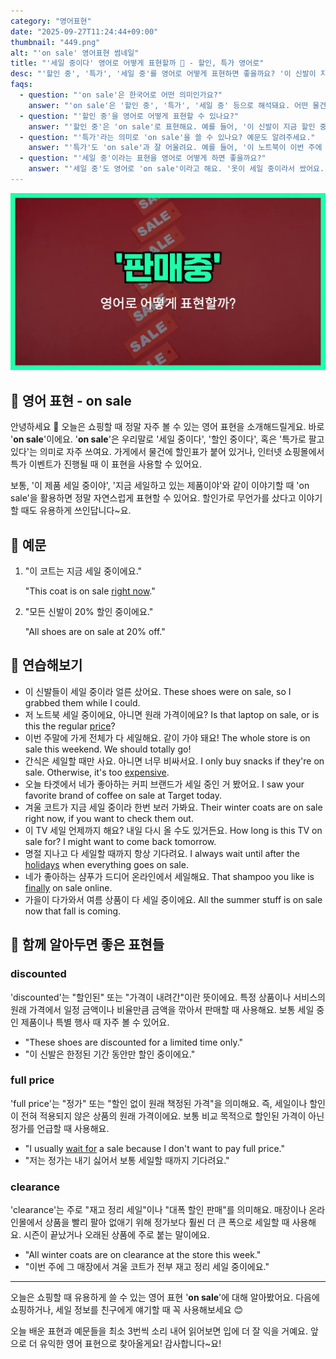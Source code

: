 ```yaml
---
category: "영어표현"
date: "2025-09-27T11:24:44+09:00"
thumbnail: "449.png"
alt: "'on sale' 영어표현 썸네일"
title: "'세일 중이다' 영어로 어떻게 표현할까 🛒 - 할인, 특가 영어로"
desc: "'할인 중', '특가', '세일 중'를 영어로 어떻게 표현하면 좋을까요? '이 신발이 지금 할인 중이에요.', '옷이 세일 중이라서 쌌어요.' 등을 영어로 표현하는 법을 배워봅시다. 다양한 예문을 통해서 연습하고 본인의 표현으로 만들어 보세요."
faqs:
  - question: "'on sale'은 한국어로 어떤 의미인가요?"
    answer: "'on sale'은 '할인 중', '특가', '세일 중' 등으로 해석돼요. 어떤 물건이 평소 가격보다 싸게 팔리고 있을 때 써요."
  - question: "'할인 중'을 영어로 어떻게 표현할 수 있나요?"
    answer: "'할인 중'은 'on sale'로 표현해요. 예를 들어, '이 신발이 지금 할인 중이에요.'는 'These shoes are on sale right now.'라고 말해요."
  - question: "'특가'라는 의미로 'on sale'을 쓸 수 있나요? 예문도 알려주세요."
    answer: "'특가'도 'on sale'과 잘 어울려요. 예를 들어, '이 노트북이 이번 주에 특가예요.'는 'This laptop is on sale this week.'라고 해요."
  - question: "'세일 중'이라는 표현을 영어로 어떻게 하면 좋을까요?"
    answer: "'세일 중'도 영어로 'on sale'이라고 해요. '옷이 세일 중이라서 쌌어요.'는 'The clothes were on sale, so they were cheap.'라고 말해요."
---
```


!['on sale' 영어표현](./449.png)

## 🌟 영어 표현 - on sale

안녕하세요 👋 오늘은 쇼핑할 때 정말 자주 볼 수 있는 영어 표현을 소개해드릴게요. 바로 '**on sale**'이에요. '**on sale**'은 우리말로 '세일 중이다', '할인 중이다', 혹은 '특가로 팔고 있다'는 의미로 자주 쓰여요. 가게에서 물건에 할인표가 붙어 있거나, 인터넷 쇼핑몰에서 특가 이벤트가 진행될 때 이 표현을 사용할 수 있어요.

보통, '이 제품 세일 중이야', '지금 세일하고 있는 제품이야'와 같이 이야기할 때 'on sale'을 활용하면 정말 자연스럽게 표현할 수 있어요. 할인가로 무언가를 샀다고 이야기할 때도 유용하게 쓰인답니다~요.

## 📖 예문

1. "이 코트는 지금 세일 중이에요."

   "This coat is on sale [right now](/blog/in-english/525.right-now/)."

2. "모든 신발이 20% 할인 중이에요."

   "All shoes are on sale at 20% off."

## 💬 연습해보기

<ul data-interactive-list>

  <li data-interactive-item>
    <span data-toggler>이 신발들이 세일 중이라 얼른 샀어요.</span>
    <span data-answer>These shoes were on sale, so I grabbed them while I could.</span>
  </li>

  <li data-interactive-item>
    <span data-toggler>저 노트북 세일 중이에요, 아니면 원래 가격이에요?</span>
    <span data-answer>Is that laptop on sale, or is this the regular <a href="/blog/in-english/640.price/">price</a>?</span>
  </li>

  <li data-interactive-item>
    <span data-toggler>이번 주말에 가게 전체가 다 세일해요. 같이 가야 돼요!</span>
    <span data-answer>The whole store is on sale this weekend. We should totally go!</span>
  </li>

  <li data-interactive-item>
    <span data-toggler>간식은 세일할 때만 사요. 아니면 너무 비싸서요.</span>
    <span data-answer>I only buy snacks if they're on sale. Otherwise, it's too <a href="/blog/in-english/317.expensive/">expensive</a>.</span>
  </li>

  <li data-interactive-item>
    <span data-toggler>오늘 타겟에서 네가 좋아하는 커피 브랜드가 세일 중인 거 봤어요.</span>
    <span data-answer>I saw your favorite brand of coffee on sale at Target today.</span>
  </li>

  <li data-interactive-item>
    <span data-toggler>겨울 코트가 지금 세일 중이라 한번 보러 가봐요.</span>
    <span data-answer>Their winter coats are on sale right now, if you want to check them out.</span>
  </li>

  <li data-interactive-item>
    <span data-toggler>이 TV 세일 언제까지 해요? 내일 다시 올 수도 있거든요.</span>
    <span data-answer>How long is this TV on sale for? I might want to come back tomorrow.</span>
  </li>

  <li data-interactive-item>
    <span data-toggler>명절 지나고 다 세일할 때까지 항상 기다려요.</span>
    <span data-answer>I always wait until after the <a href="/blog/in-english/517.holiday/">holidays</a> when everything goes on sale.</span>
  </li>

  <li data-interactive-item>
    <span data-toggler>네가 좋아하는 샴푸가 드디어 온라인에서 세일해요.</span>
    <span data-answer>That shampoo you like is <a href="/blog/in-english/182.finally/">finally</a> on sale online.</span>
  </li>

  <li data-interactive-item>
    <span data-toggler>가을이 다가와서 여름 상품이 다 세일 중이에요.</span>
    <span data-answer>All the summer stuff is on sale now that fall is coming.</span>
  </li>

</ul>

## 🤝 함께 알아두면 좋은 표현들

### discounted

'discounted'는 "할인된" 또는 "가격이 내려간"이란 뜻이에요. 특정 상품이나 서비스의 원래 가격에서 일정 금액이나 비율만큼 금액을 깎아서 판매할 때 사용해요. 보통 세일 중인 제품이나 특별 행사 때 자주 볼 수 있어요.

- "These shoes are discounted for a limited time only."
- "이 신발은 한정된 기간 동안만 할인 중이에요."

### full price

'full price'는 "정가" 또는 "할인 없이 원래 책정된 가격"을 의미해요. 즉, 세일이나 할인이 전혀 적용되지 않은 상품의 원래 가격이에요. 보통 비교 목적으로 할인된 가격이 아닌 정가를 언급할 때 사용해요.

- "I usually [wait for](/blog/in-english/377.wait-for/) a sale because I don't want to pay full price."
- "저는 정가는 내기 싫어서 보통 세일할 때까지 기다려요."

### clearance

'clearance'는 주로 "재고 정리 세일"이나 "대폭 할인 판매"를 의미해요. 매장이나 온라인몰에서 상품을 빨리 팔아 없애기 위해 정가보다 훨씬 더 큰 폭으로 세일할 때 사용해요. 시즌이 끝났거나 오래된 상품에 주로 붙는 말이에요.

- "All winter coats are on clearance at the store this week."
- "이번 주에 그 매장에서 겨울 코트가 전부 재고 정리 세일 중이에요."

---

오늘은 쇼핑할 때 유용하게 쓸 수 있는 영어 표현 '**on sale**'에 대해 알아봤어요. 다음에 쇼핑하거나, 세일 정보를 친구에게 얘기할 때 꼭 사용해보세요 😊

오늘 배운 표현과 예문들을 최소 3번씩 소리 내어 읽어보면 입에 더 잘 익을 거예요. 앞으로 더 유익한 영어 표현으로 찾아올게요! 감사합니다~요!
